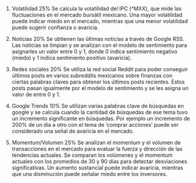 
1. Volatilidad 25%
Se calcula la volatilidad del IPC (^MXX), que mide las fluctuaciones en el mercado bursátil mexicano. Una mayor volatilidad puede indicar miedo en el mercado, mientras que una menor volatilidad puede sugerir confianza o avaricia.

2. Noticias 20%
Se obtienen las últimas noticias a través de Google RSS. Las noticias se limpian y se analizan con el modelo de sentimiento para asignarles un valor entre 0 y 1, donde 0 indica sentimiento negativo (miedo) y 1 indica sentimiento positivo (avaricia).

3. Redes sociales 20%
Se utiliza la red social Reddit para poder conseguir últimos posts en varios subreddits mexicanos sobre finanzas con ciertas palabras claves para obtener los últimos posts recientes. Estos posts pasan igualmente por el modelo de sentimiento y se les asigna un valor de entre 0 y 1.

4. Google Trends 10%
Se utilizan varias palabras clave de búsquedas en google y se calcula cuando la cantidad de búsquedas de ese tema tuvo un incremento significante en búsquedas. Por ejemplo un incremento de 200% de un dia a otro con el tema de ‘comprar acciones’ puede ser considerado una señal de avaricia en el mercado.

5. Momentum/Volumen 25%
Se analizan el momentum y el volumen de transacciones en el mercado para evaluar la fuerza y dirección de las tendencias actuales. Se comparan los volúmenes y el momentum actuales con los promedios de 30 y 90 días para detectar desviaciones significativas. Un aumento sustancial puede indicar avaricia, mientras que una disminución puede señalar miedo entre los inversores.
